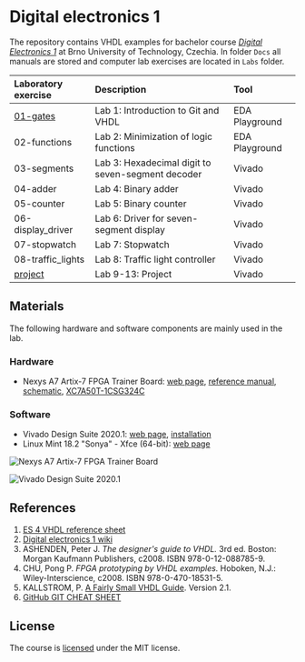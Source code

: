 
# Digital electronics 1

The repository contains VHDL examples for bachelor course [*Digital Electronics 1*](https://www.vutbr.cz/en/students/courses/detail/224131) at Brno University of Technology, Czechia. In folder `Docs` all manuals are stored and computer lab exercises are located in `Labs` folder.

| **Laboratory exercise** | **Description** | **Tool** |
| :-- | :-- | :-- |
| [01-gates](Labs/01-gates) | Lab 1: Introduction to Git and VHDL | EDA Playground |
| 02-functions | Lab 2: Minimization of logic functions | EDA Playground |
| 03-segments | Lab 3: Hexadecimal digit to seven-segment decoder | Vivado |
| 04-adder | Lab 4: Binary adder | Vivado |
| 05-counter | Lab 5: Binary counter | Vivado |
| 06-display_driver | Lab 6: Driver for seven-segment display | Vivado |
| 07-stopwatch | Lab 7: Stopwatch | Vivado |
| 08-traffic_lights | Lab 8: Traffic light controller | Vivado |
| [project](Labs/project) | Lab 9-13: Project | Vivado |


## Materials

The following hardware and software components are mainly used in the lab.

### Hardware

* Nexys A7 Artix-7 FPGA Trainer Board: [web page](https://store.digilentinc.com/nexys-a7-fpga-trainer-board-recommended-for-ece-curriculum/), [reference manual](https://reference.digilentinc.com/reference/programmable-logic/nexys-a7/reference-manual), [schematic](Docs/nexys-a7-sch.pdf), [XC7A50T-1CSG324C](Docs/ds180_7Series_Overview.pdf)

### Software

* Vivado Design Suite 2020.1: [web page](https://www.xilinx.com/products/design-tools/vivado.html), [installation](https://github.com/tomas-fryza/Digital-electronics-1/wiki)
* Linux Mint 18.2 "Sonya" - Xfce (64-bit): [web page](https://linuxmint.com/download_all.php)

![Nexys A7 Artix-7 FPGA Trainer Board](Images/TBD)

![Vivado Design Suite 2020.1](Images/TBD)


## References

1. [ES 4 VHDL reference sheet](Docs/vhdl_cheatsheet.pdf)
2. [Digital electronics 1 wiki](https://github.com/tomas-fryza/Digital-electronics-1/wiki)
3. ASHENDEN, Peter J. *The designer's guide to VHDL.* 3rd ed. Boston: Morgan Kaufmann Publishers, c2008. ISBN 978-0-12-088785-9.
4. CHU, Pong P. *FPGA prototyping by VHDL examples.* Hoboken, N.J.: Wiley-Interscience, c2008. ISBN 978-0-470-18531-5.
5. KALLSTROM, P. [A Fairly Small VHDL Guide](Docs/VHDL_guide.pdf). Version 2.1.
6. [GitHub GIT CHEAT SHEET](Docs/git_cheatsheet.pdf)


## License

The course is [licensed](https://github.com/tomas-fryza/Digital-electronics-1/blob/master/LICENSE) under the MIT license.
